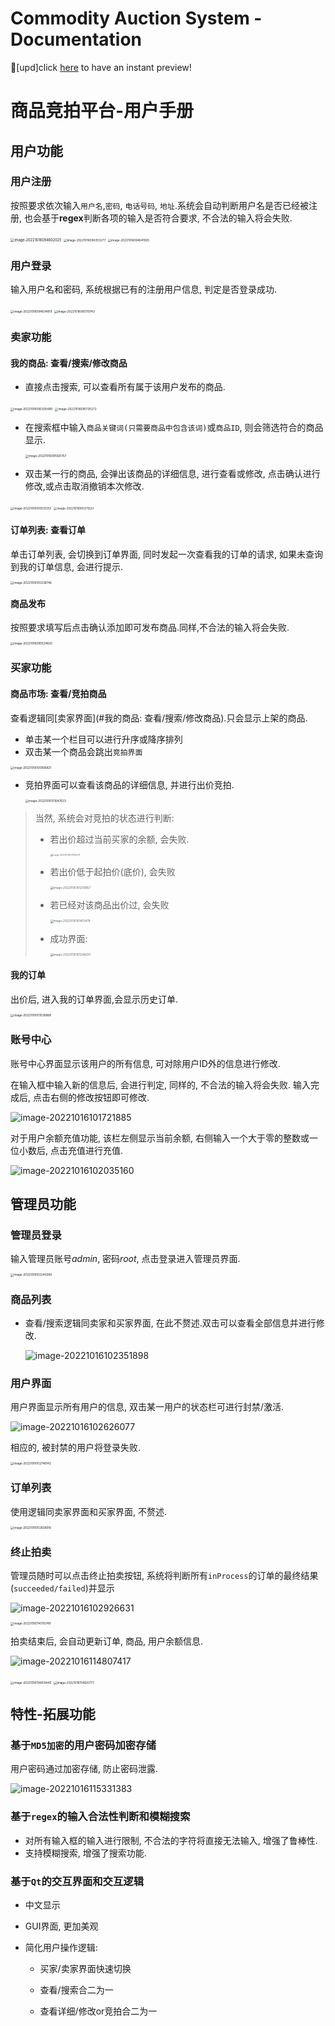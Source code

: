 # Commodity Auction System - Documentation

🤩[upd]click [here](https://ap-cap.vercel.app/) to have an instant preview! 

# 商品竞拍平台-用户手册

## 用户功能

### 用户注册

按照要求依次输入`用户名`,`密码`, `电话号码`, `地址`.系统会自动判断用户名是否已经被注册, 也会基于**regex**判断各项的输入是否符合要求, 不合法的输入将会失败.

<img src="https://yunzinan-pic-bed.oss-cn-nanjing.aliyuncs.com/2022/10/image-20221016094602025.png" alt="image-20221016094602025" style="zoom:40%;" />



<img src="https://yunzinan-pic-bed.oss-cn-nanjing.aliyuncs.com/2022/10/image-20221016094353277.png" alt="image-20221016094353277" style="zoom:33%;" />

<img src="https://yunzinan-pic-bed.oss-cn-nanjing.aliyuncs.com/2022/10/image-20221016094641925.png" alt="image-20221016094641925" style="zoom:33%;" />



### 用户登录

输入用户名和密码, 系统根据已有的注册用户信息, 判定是否登录成功.

<img src="https://yunzinan-pic-bed.oss-cn-nanjing.aliyuncs.com/2022/10/image-20221016094834819.png" alt="image-20221016094834819" style="zoom:33%;" />





<img src="https://yunzinan-pic-bed.oss-cn-nanjing.aliyuncs.com/2022/10/image-20221016095110743.png" alt="image-20221016095110743" style="zoom:33%;" />



### 卖家功能

#### 我的商品: 查看/搜索/修改商品

- 直接点击搜索, 可以查看所有属于该用户发布的商品.

<img src="https://yunzinan-pic-bed.oss-cn-nanjing.aliyuncs.com/2022/10/image-20221016095300489.png" alt="image-20221016095300489" style="zoom:33%;" /> 

<img src="https://yunzinan-pic-bed.oss-cn-nanjing.aliyuncs.com/2022/10/image-20221016095730272.png" alt="image-20221016095730272" style="zoom:33%;" />



- 在搜索框中输入`商品关键词(只需要商品中包含该词)`或`商品ID`, 则会筛选符合的商品显示.

  <img src="https://yunzinan-pic-bed.oss-cn-nanjing.aliyuncs.com/2022/10/image-20221016095925157.png" alt="image-20221016095925157" style="zoom:33%;" />

- 双击某一行的商品, 会弹出该商品的详细信息, 进行查看或修改, 点击确认进行修改,或点击取消撤销本次修改.

<img src="https://yunzinan-pic-bed.oss-cn-nanjing.aliyuncs.com/2022/10/image-20221016100033313.png" alt="image-20221016100033313" style="zoom:33%;" />

<img src="https://yunzinan-pic-bed.oss-cn-nanjing.aliyuncs.com/2022/10/image-20221016100211223.png" alt="image-20221016100211223" style="zoom:33%;" />

#### 订单列表: 查看订单

单击订单列表, 会切换到订单界面, 同时发起一次查看我的订单的请求, 如果未查询到我的订单信息, 会进行提示.

<img src="https://yunzinan-pic-bed.oss-cn-nanjing.aliyuncs.com/2022/10/image-20221016100338746.png" alt="image-20221016100338746" style="zoom:33%;" />

#### 商品发布

按照要求填写后点击确认添加即可发布商品.同样,不合法的输入将会失败.

<img src="https://yunzinan-pic-bed.oss-cn-nanjing.aliyuncs.com/2022/10/image-20221016095524820.png" alt="image-20221016095524820" style="zoom:33%;" />

### 买家功能

#### 商品市场: 查看/竞拍商品

查看逻辑同[卖家界面](#我的商品: 查看/搜索/修改商品).只会显示上架的商品.

- 单击某一个栏目可以进行升序或降序排列
- 双击某一个商品会跳出`竞拍界面`

<img src="https://yunzinan-pic-bed.oss-cn-nanjing.aliyuncs.com/2022/10/image-20221016100906821.png" alt="image-20221016100906821" style="zoom:33%;" />

- 竞拍界面可以查看该商品的详细信息, 并进行出价竞拍.

  <img src="https://yunzinan-pic-bed.oss-cn-nanjing.aliyuncs.com/2022/10/image-20221016101047633.png" alt="image-20221016101047633" style="zoom:33%;" />

> 当然, 系统会对竞拍的状态进行判断:
>
> - 若出价超过当前买家的余额, 会失败.
>
>   <img src="https://yunzinan-pic-bed.oss-cn-nanjing.aliyuncs.com/2022/10/image-20221016101156721.png" alt="image-20221016101156721" style="zoom:25%;" />
>
> - 若出价低于起拍价(底价), 会失败
>
>   <img src="https://yunzinan-pic-bed.oss-cn-nanjing.aliyuncs.com/2022/10/image-20221016101259857.png" alt="image-20221016101259857" style="zoom:33%;" />
>
> - 若已经对该商品出价过, 会失败
>
>   <img src="https://yunzinan-pic-bed.oss-cn-nanjing.aliyuncs.com/2022/10/image-20221016101413478.png" alt="image-20221016101413478" style="zoom:33%;" />
>
> - 成功界面:
>
>   <img src="https://yunzinan-pic-bed.oss-cn-nanjing.aliyuncs.com/2022/10/image-20221016101348291.png" alt="image-20221016101348291" style="zoom:33%;" />

#### 我的订单

出价后, 进入我的订单界面,会显示历史订单.

<img src="https://yunzinan-pic-bed.oss-cn-nanjing.aliyuncs.com/2022/10/image-20221016101538888.png" alt="image-20221016101538888" style="zoom:33%;" />

### 账号中心

账号中心界面显示该用户的所有信息, 可对除用户ID外的信息进行修改.

在输入框中输入新的信息后, 会进行判定, 同样的, 不合法的输入将会失败. 输入完成后, 点击右侧的修改按钮即可修改.

![image-20221016101721885](https://yunzinan-pic-bed.oss-cn-nanjing.aliyuncs.com/2022/10/image-20221016101721885.png)

对于用户余额充值功能, 该栏左侧显示当前余额, 右侧输入一个大于零的整数或一位小数后, 点击充值进行充值.

![image-20221016102035160](https://yunzinan-pic-bed.oss-cn-nanjing.aliyuncs.com/2022/10/image-20221016102035160.png)

## 管理员功能

### 管理员登录

输入管理员账号*admin*, 密码*root*, 点击登录进入管理员界面.

<img src="https://yunzinan-pic-bed.oss-cn-nanjing.aliyuncs.com/2022/10/image-20221016102240369.png" alt="image-20221016102240369" style="zoom:33%;" />

### 商品列表

- 查看/搜索逻辑同卖家和买家界面, 在此不赘述.双击可以查看全部信息并进行修改.

  ![image-20221016102351898](https://yunzinan-pic-bed.oss-cn-nanjing.aliyuncs.com/2022/10/image-20221016102351898.png)

### 用户界面

用户界面显示所有用户的信息, 双击某一用户的状态栏可进行封禁/激活.

![image-20221016102626077](https://yunzinan-pic-bed.oss-cn-nanjing.aliyuncs.com/2022/10/image-20221016102626077.png)

相应的, 被封禁的用户将登录失败.

<img src="https://yunzinan-pic-bed.oss-cn-nanjing.aliyuncs.com/2022/10/image-20221016102748142.png" alt="image-20221016102748142" style="zoom:33%;" />

### 订单列表

使用逻辑同卖家界面和买家界面, 不赘述.

<img src="https://yunzinan-pic-bed.oss-cn-nanjing.aliyuncs.com/2022/10/image-20221016102838016.png" alt="image-20221016102838016" style="zoom:33%;" />

### 终止拍卖

管理员随时可以点击终止拍卖按钮, 系统将判断所有`inProcess`的订单的最终结果(`succeeded/failed`)并显示

![image-20221016102926631](https://yunzinan-pic-bed.oss-cn-nanjing.aliyuncs.com/2022/10/image-20221016102926631.png)

<img src="https://yunzinan-pic-bed.oss-cn-nanjing.aliyuncs.com/2022/10/image-20221016114705749.png" alt="image-20221016114705749" style="zoom:33%;" />

拍卖结束后, 会自动更新订单, 商品, 用户余额信息.

![image-20221016114807417](https://yunzinan-pic-bed.oss-cn-nanjing.aliyuncs.com/2022/10/image-20221016114807417.png)

<img src="https://yunzinan-pic-bed.oss-cn-nanjing.aliyuncs.com/2022/10/image-20221016114859440.png" alt="image-20221016114859440" style="zoom:33%;" />

<img src="https://yunzinan-pic-bed.oss-cn-nanjing.aliyuncs.com/2022/10/image-20221016114920777.png" alt="image-20221016114920777" style="zoom:33%;" />

## 特性-拓展功能

### 基于`MD5加密`的用户密码加密存储

用户密码通过加密存储, 防止密码泄露.

![image-20221016115331383](https://yunzinan-pic-bed.oss-cn-nanjing.aliyuncs.com/2022/10/image-20221016115331383.png)

### 基于`regex`的输入合法性判断和模糊搜索

- 对所有输入框的输入进行限制, 不合法的字符将直接无法输入, 增强了鲁棒性.
- 支持模糊搜索, 增强了搜索功能.

### 基于`Qt`的交互界面和交互逻辑

- 中文显示

- GUI界面, 更加美观

- 简化用户操作逻辑:

  - 买家/卖家界面快速切换

  - 查看/搜索合二为一

  - 查看详细/修改or竞拍合二为一

    
